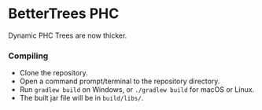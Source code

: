 # BetterTrees PHC

Dynamic PHC Trees are now thicker.

### Compiling
* Clone the repository.
* Open a command prompt/terminal to the repository directory.
* Run `gradlew build` on Windows, or `./gradlew build` for macOS or Linux.
* The built jar file will be in `build/libs/`.
